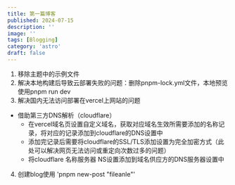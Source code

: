 ```yaml
---
title: 第一篇博客
published: 2024-07-15
description: ''
image: ''
tags: [Blogging]
category: 'astro'
draft: false 
---
```


1. 移除主题中的示例文件
2. 解决本地构建后导致云部署失败的问题：删除pnpm-lock.yml文件，本地预览使用pnpm run dev
3. 解决国内无法访问部署在vercel上网站的问题
 - 借助第三方DNS解析（cloudflare）
   - 在vercel域名页设置自定义域名，获取对应域名生效所需要添加的名称记录，将对应的记录添加到cloudflare的DNS设置中
   - 添加完记录后需要将cloudflare的SSL/TLS添加设置为完全加密方式（此处可以解决网页无法访问或重定向次数过多的问题）
   - 将cloudflare 名称服务器 NS设置添加到域名供应方的DNS服务器设置中

4. 创建blog使用 'pnpm new-post "fileanle"'
